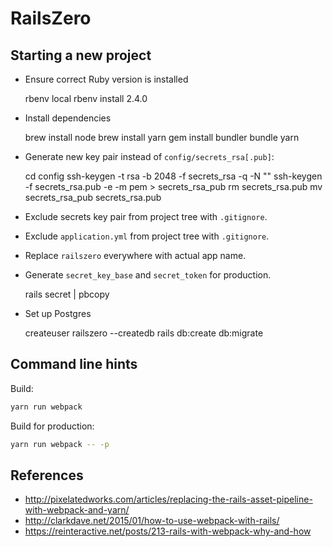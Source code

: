 # RailsZero

## Starting a new project

- Ensure correct Ruby version is installed

  rbenv local
  rbenv install 2.4.0

- Install dependencies

  brew install node
  brew install yarn
  gem install bundler
  bundle
  yarn

- Generate new key pair instead of `config/secrets_rsa[.pub]`:

  cd config
  ssh-keygen -t rsa -b 2048 -f secrets_rsa -q -N ""
  ssh-keygen -f secrets_rsa.pub -e -m pem > secrets_rsa_pub
  rm secrets_rsa.pub
  mv secrets_rsa_pub secrets_rsa.pub

- Exclude secrets key pair from project tree with `.gitignore`.
- Exclude `application.yml` from project tree with `.gitignore`.
- Replace `railszero` everywhere with actual app name.
- Generate `secret_key_base` and `secret_token` for production.

  rails secret | pbcopy

- Set up Postgres

  createuser railszero --createdb
  rails db:create db:migrate

## Command line hints

Build:

``` bash
yarn run webpack
```

Build for production:

``` bash
yarn run webpack -- -p
```

## References

- http://pixelatedworks.com/articles/replacing-the-rails-asset-pipeline-with-webpack-and-yarn/
- http://clarkdave.net/2015/01/how-to-use-webpack-with-rails/
- https://reinteractive.net/posts/213-rails-with-webpack-why-and-how
